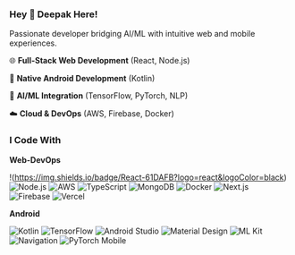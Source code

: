 ### Hey 👋 Deepak Here!

Passionate developer bridging AI/ML with intuitive web and mobile experiences.
          

🌐 **Full-Stack Web Development** (React, Node.js)

📱 **Native Android Development** (Kotlin)

🤖 **AI/ML Integration** (TensorFlow, PyTorch, NLP)

☁️ **Cloud & DevOps** (AWS, Firebase, Docker)


### I Code With
**Web-DevOps** 

 !(https://img.shields.io/badge/React-61DAFB?logo=react&logoColor=black)  ![Node.js](https://img.shields.io/badge/Node.js-339933?logo=node.js&logoColor=white)  ![AWS](https://img.shields.io/badge/AWS-232F3E?logo=amazon-aws&logoColor=white) 
 ![TypeScript](https://img.shields.io/badge/TypeScript-3178C6?logo=typescript&logoColor=white)  ![MongoDB](https://img.shields.io/badge/MongoDB-47A248?logo=mongodb&logoColor=white)  ![Docker](https://img.shields.io/badge/Docker-2496ED?logo=docker&logoColor=white) 
 ![Next.js](https://img.shields.io/badge/Next.js-000000?logo=next.js&logoColor=white)  ![Firebase](https://img.shields.io/badge/Firebase-FFCA28?logo=firebase&logoColor=black)  ![Vercel](https://img.shields.io/badge/Vercel-000000?logo=vercel&logoColor=white) 

**Android**

![Kotlin](https://img.shields.io/badge/Kotlin-7F52FF?logo=kotlin&logoColor=white)  ![TensorFlow](https://img.shields.io/badge/TensorFlow-FF6F00?logo=tensorflow&logoColor=white)  ![Android Studio](https://img.shields.io/badge/Android_Studio-3DDC84?logo=android-studio&logoColor=white)  ![Material Design](https://img.shields.io/badge/Material_Design-757575?logo=material-design&logoColor=white)  ![ML Kit](https://img.shields.io/badge/ML_Kit-4285F4?logo=google&logoColor=white) ![Navigation](https://img.shields.io/badge/Navigation-00579C?logo=android&logoColor=white)  ![PyTorch Mobile](https://img.shields.io/badge/PyTorch_Mobile-EE4C2C?logo=pytorch&logoColor=white) 





